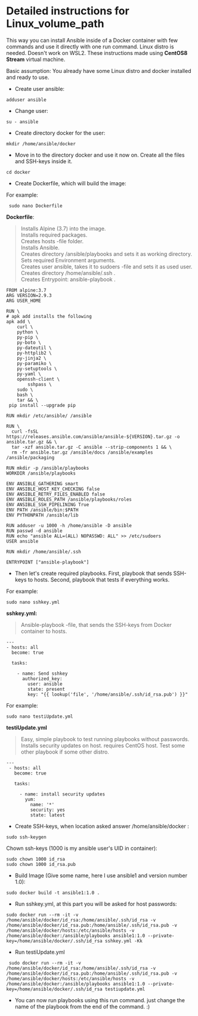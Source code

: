     
# Detailed instructions for Linux_volume_path     

This way you can install Ansible inside of a Docker container with few commands and use it directly with one run command. Linux distro is needed. Doesn't work on WSL2. 
These instructions made using **CentOS8 Stream** virtual machine.
   
Basic assumption: You already have some Linux distro and docker installed and ready to use.
     
  
- Create user ansible:
```
adduser ansible
```
- Change user:
```
su - ansible
```
- Create directory docker for the user:
```
mkdir /home/ansible/docker
```
- Move in to the directory docker and use it now on. Create all the files and SSH-keys inside it.
```
cd docker
```
- Create Dockerfile, which will build the image:

For example:
```
 sudo nano Dockerfile
```
**Dockerfile**: 

> Installs Alpine (3.7) into the image.  
> Installs required packages.  
> Creates hosts -file folder.  
> Installs Ansible.  
> Creates directory /ansible/playbooks and sets it as working directory.  
> Sets required Environment arguments.  
> Creates user ansible, takes it to sudoers -file and sets it as used user.  
> Creates directory /home/ansible/.ssh .    
> Creates Entrypoint: ansible-playbook .  

```
FROM alpine:3.7
ARG VERSION=2.9.3
ARG USER_HOME

RUN \
# apk add installs the following
apk add \
	curl \
	python \
	py-pip \
	py-boto \
	py-dateutil \
	py-httplib2 \
	py-jinja2 \
	py-paramiko \
	py-setuptools \
	py-yaml \
	openssh-client \
        sshpass \
	sudo \
	bash \
	tar && \
 pip install --upgrade pip

RUN mkdir /etc/ansible/ /ansible

RUN \
  curl -fsSL https://releases.ansible.com/ansible/ansible-${VERSION}.tar.gz -o ansible.tar.gz && \
  tar -xzf ansible.tar.gz -C ansible --strip-components 1 && \
  rm -fr ansible.tar.gz /ansible/docs /ansible/examples /ansible/packaging

RUN mkdir -p /ansible/playbooks
WORKDIR /ansible/playbooks

ENV ANSIBLE_GATHERING smart
ENV ANSIBLE_HOST_KEY_CHECKING false
ENV ANSIBLE_RETRY_FILES_ENABLED false
ENV ANSIBLE_ROLES_PATH /ansible/playbooks/roles
ENV ANSIBLE_SSH_PIPELINING True
ENV PATH /ansible/bin:$PATH
ENV PYTHONPATH /ansible/lib

RUN adduser -u 1000 -h /home/ansible -D ansible
RUN passwd -d ansible
RUN echo "ansible ALL=(ALL) NOPASSWD: ALL" >> /etc/sudoers
USER ansible

RUN mkdir /home/ansible/.ssh

ENTRYPOINT ["ansible-playbook"]
```

- Then let's create required playbooks. First, playbook that sends SSH-keys to hosts. 
Second, playbook that tests if everything works.

For example: 
```
sudo nano sshkey.yml
```
**sshkey.yml:**

> Ansible-playbook -file, that sends the SSH-keys from Docker container to hosts.

```
---
- hosts: all
  become: true

  tasks:

    - name: Send sshkey
      authorized_key:
        user: ansible
        state: present
        key: "{{ lookup('file', '/home/ansible/.ssh/id_rsa.pub') }}"
```        
For example: 
```
sudo nano testiUpdate.yml
```
**testiUpdate.yml**

> Easy, simple playbook to test running playbooks without passwords. Installs security updates on host. 
requires CentOS host. Test some other playbook if some other distro.

```
---
 - hosts: all
   become: true  
   
   tasks:

     - name: install security updates
       yum:
         name: '*'
         security: yes
         state: latest
```
  
- Create SSH-keys, when location asked answer /home/ansible/docker :
```
sudo ssh-keygen
```
Chown ssh-keys (1000 is my ansible user's UID in container):
```
sudo chown 1000 id_rsa
sudo chown 1000 id_rsa.pub 
```
- Build Image (Give some name, here I use ansible1 and version number 1.0):
```
sudo docker build -t ansible1:1.0 .
```
- Run sshkey.yml, at this part you will be asked for host passwords:
```
sudo docker run --rm -it -v /home/ansible/docker/id_rsa:/home/ansible/.ssh/id_rsa -v /home/ansible/docker/id_rsa.pub:/home/ansible/.ssh/id_rsa.pub -v /home/ansible/docker/hosts:/etc/ansible/hosts -v /home/ansible/docker:/ansible/playbooks ansible1:1.0 --private-key=/home/ansible/docker/.ssh/id_rsa sshkey.yml -Kk
```
- Run testiUpdate.yml
```
 sudo docker run --rm -it -v /home/ansible/docker/id_rsa:/home/ansible/.ssh/id_rsa -v /home/ansible/docker/id_rsa.pub:/home/ansible/.ssh/id_rsa.pub -v /home/ansible/docker/hosts:/etc/ansible/hosts -v /home/ansible/docker:/ansible/playbooks ansible1:1.0 --private-key=/home/ansible/docker/.ssh/id_rsa testiupdate.yml
```
- You can now run playbooks using this run command. just change the name of the playbook from the end of the command. :)      